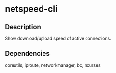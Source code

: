# netspeed-cli

## Description
Show download/upload speed of active connections.

## Dependencies
coreutils, iproute, networkmanager, bc, ncurses.
